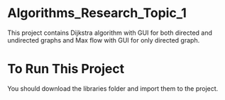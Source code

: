 # Algorithms_Research_Topic_1
This project contains Dijkstra algorithm with GUI for both directed and undirected graphs and Max flow with GUI for only directed graph. 
# To Run This Project

You should download the libraries folder and import them to the project.
